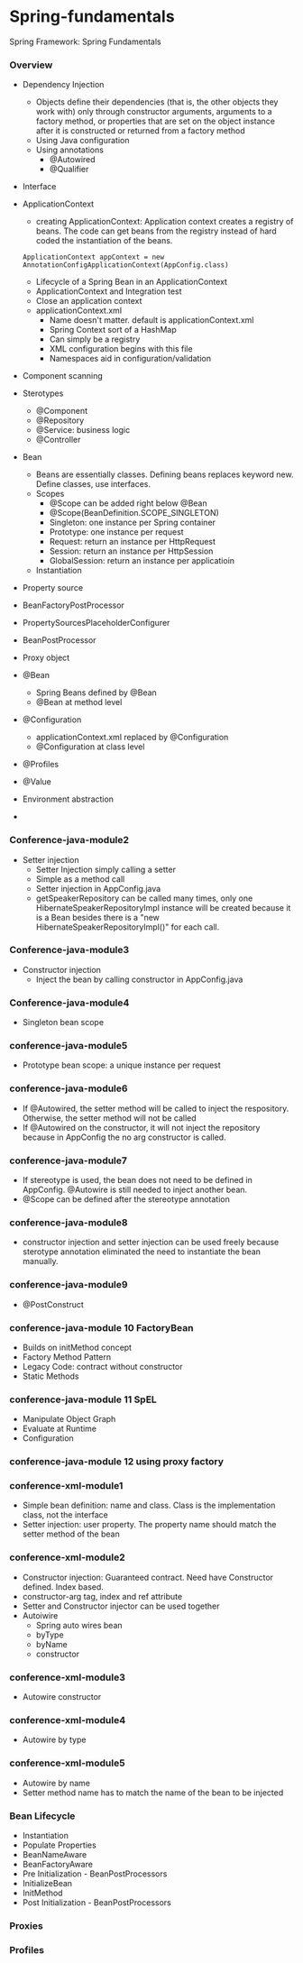 # Spring-fundamentals
Spring Framework: Spring Fundamentals

### Overview
* Dependency Injection
  * Objects define their dependencies (that is, the other objects they work with) only through constructor arguments, arguments to a factory method, or properties that are set on the object instance after it is constructed or returned from a factory method
  * Using Java configuration
  * Using annotations
     * @Autowired
     * @Qualifier
* Interface
* ApplicationContext
  * creating ApplicationContext: Application context creates a registry of beans. The code can get beans from the registry instead of hard coded the instantiation of the beans.
  ```
  ApplicationContext appContext = new AnnotationConfigApplicationContext(AppConfig.class)
  ```
  
  * Lifecycle of a Spring Bean in an ApplicationContext
  * ApplicationContext and Integration test
  * Close an application context
  * applicationContext.xml
    * Name doesn't matter. default is applicationContext.xml
    * Spring Context sort of a HashMap
    * Can simply be a registry
    * XML configuration begins with this file
    * Namespaces aid in configuration/validation
* Component scanning
* Sterotypes
  * @Component
  * @Repository
  * @Service: business logic
  * @Controller
* Bean
  * Beans are essentially classes. Defining beans replaces keyword new. Define classes, use interfaces.
  * Scopes
    * @Scope can be added right below @Bean
    * @Scope(BeanDefinition.SCOPE_SINGLETON)
    * Singleton: one instance per Spring container
    * Prototype: one instance per request
    * Request: return an instance per HttpRequest
    * Session: return an instance per HttpSession
    * GlobalSession: return an instance per applicatioin
  * Instantiation
* Property source
* BeanFactoryPostProcessor
* PropertySourcesPlaceholderConfigurer
* BeanPostProcessor
* Proxy object
* @Bean
  * Spring Beans defined by @Bean
  * @Bean at method level
* @Configuration
  * applicationContext.xml replaced by @Configuration
  * @Configuration at class level
* @Profiles
* @Value
* Environment abstraction
* 


### Conference-java-module2
* Setter injection
  * Setter Injection simply calling a setter
  * Simple as a method call
  * Setter injection in AppConfig.java
  * getSpeakerRepository can be called many times, only one HibernateSpeakerRepositoryImpl instance will be created because it is a Bean besides there is a "new HibernateSpeakerRepositoryImpl()" for each call.
### Conference-java-module3
* Constructor injection
  * Inject the bean by calling constructor in AppConfig.java

### Conference-java-module4
* Singleton bean scope

### conference-java-module5
* Prototype bean scope: a unique instance per request

### conference-java-module6
* If @Autowired, the setter method will be called to inject the respository. Otherwise, the setter method will not be called
* If @Autowired on the constructor, it will not inject the repository because in AppConfig the no arg constructor is called.

### conference-java-module7
* If stereotype is used, the bean does not need to be defined in AppConfig. @Autowire is still needed to inject another bean.
* @Scope can be defined after the stereotype annotation

### conference-java-module8
* constructor injection and setter injection can be used freely because sterotype annotation eliminated the need to instantiate the bean manually.

### conference-java-module9
* @PostConstruct

### conference-java-module 10 FactoryBean
* Builds on initMethod concept
* Factory Method Pattern
* Legacy Code: contract without constructor
* Static Methods

### conference-java-module 11 SpEL
* Manipulate Object Graph
* Evaluate at Runtime
* Configuration

### conference-java-module 12 using proxy factory

### conference-xml-module1
* Simple bean definition: name and class. Class is the implementation class, not the interface
* Setter injection: user property. The property name should match the setter method of the bean


### conference-xml-module2
* Constructor injection: Guaranteed contract. Need have Constructor defined. Index based.
* constructor-arg tag, index and ref attribute
* Setter and Constructor injector can be used together
* Autoiwire
  * Spring auto wires bean
  * byType
  * byName
  * constructor

### conference-xml-module3
* Autowire constructor
  
### conference-xml-module4
* Autowire by type

### conference-xml-module5
* Autowire by name
* Setter method name has to match the name of the bean to be injected

### Bean Lifecycle
* Instantiation
* Populate Properties
* BeanNameAware
* BeanFactoryAware
* Pre Initialization - BeanPostProcessors
* InitializeBean
* InitMethod
* Post Initialization - BeanPostProcessors

### Proxies
### Profiles
